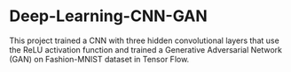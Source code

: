 # Deep-Learning-CNN-GAN

This project trained a CNN with three hidden convolutional layers that use the ReLU activation function and trained a Generative Adversarial Network (GAN) on Fashion-MNIST dataset in Tensor Flow.
